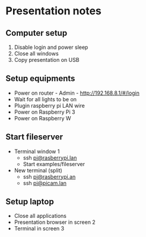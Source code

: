 # Presentation notes

## Computer setup
1. Disable login and power sleep
1. Close all windows
2. Copy presentation on USB

## Setup equipments
- Power on router - Admin - http://192.168.8.1/#/login
- Wait for all lights to be on
- Plugin raspberry pi LAN wire
- Power on Raspberry Pi 3
- Power on Raspberry  W

## Start fileserver
- Terminal window 1
  - ssh pi@rasberrypi.lan 
  - Start examples/fileserver
- New terminal (split)
  - ssh pi@rasberrypi.an
  - ssh pi@picam.lan

## Setup laptop

- Close all applications
- Presentation browser in screen 2
- Terminal in screen 3